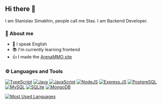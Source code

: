 ## Hi there 👋
I am Stanislav Simakhin, people call me Stas. I am Backend Developer.

### 👀 About me
- 🌱 I speak English
- 📚 I'm currently learning frontend
- 👍 I made the <a href="https://arenammo.com.br">ArenaMMO site</a>

### ⚙️ Languages and Tools
[![TypeScript](https://img.shields.io/badge/TypeScript-007ACC?style=for-the-badge&logo=typescript&logoColor=white)](https://github.com/st0pcha)
[![Java](https://img.shields.io/badge/Java-ED8B00?style=for-the-badge&logo=openjdk&logoColor=white)](https://github.com/st0pcha)
[![JavaScript](https://img.shields.io/badge/JavaScript-F7DF1E?style=for-the-badge&logo=javascript&logoColor=black)](https://github.com/st0pcha)
[![NodeJS](https://img.shields.io/badge/Node.js-43853D?style=for-the-badge&logo=node.js&logoColor=white)](https://github.com/st0pcha)
[![Express.JS](https://img.shields.io/badge/Express.js-404D59?style=for-the-badge)](https://github.com/st0pcha)
[![PostgreSQL](https://img.shields.io/badge/PostgreSQL-316192?style=for-the-badge&logo=postgresql&logoColor=white)](https://github.com/st0pcha)
[![MySQL](https://img.shields.io/badge/MySQL-00000F?style=for-the-badge&logo=mysql&logoColor=white)](https://github.com/st0pcha)
[![SQLite](https://img.shields.io/badge/SQLite-07405E?style=for-the-badge&logo=sqlite&logoColor=white)](https://github.com/st0pcha)
[![MongoDB](https://img.shields.io/badge/MongoDB-4EA94B?style=for-the-badge&logo=mongodb&logoColor=white)](https://github.com/st0pcha)

[![Most Used Languages](https://github-readme-stats.vercel.app/api/top-langs/?username=st0pcha&layout=compact&langs_count=16&theme=github_dark)](https://github.com/st0pcha)
